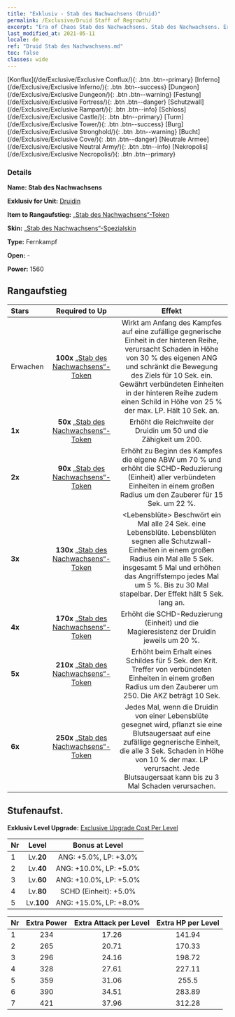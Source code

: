 ```yaml
---
title: "Exklusiv - Stab des Nachwachsens (Druid)"
permalink: /Exclusive/Druid Staff of Regrowth/
excerpt: "Era of Chaos Stab des Nachwachsens. Stab des Nachwachsens. Era of Chaos Exklusiv Stab des Nachwachsens. Druidin Exklusiv."
last_modified_at: 2021-05-11
locale: de
ref: "Druid Stab des Nachwachsens.md"
toc: false
classes: wide
---
```

 [Konflux](/de/Exclusive/Exclusive Conflux/){: .btn .btn--primary} [Inferno](/de/Exclusive/Exclusive Inferno/){: .btn .btn--success} [Dungeon](/de/Exclusive/Exclusive Dungeon/){: .btn .btn--warning} [Festung](/de/Exclusive/Exclusive Fortress/){: .btn .btn--danger} [Schutzwall](/de/Exclusive/Exclusive Rampart/){: .btn .btn--info} [Schloss](/de/Exclusive/Exclusive Castle/){: .btn .btn--primary} [Turm](/de/Exclusive/Exclusive Tower/){: .btn .btn--success} [Burg](/de/Exclusive/Exclusive Stronghold/){: .btn .btn--warning} [Bucht](/de/Exclusive/Exclusive Cove/){: .btn .btn--danger} [Neutrale Armee](/de/Exclusive/Exclusive Neutral Army/){: .btn .btn--info} [Nekropolis](/de/Exclusive/Exclusive Necropolis/){: .btn .btn--primary} 

### Details
 **Name: Stab des Nachwachsens** 

 **Exklusiv for Unit:** [Druidin](/de/units/Druid/) 

 **Item to Rangaufstieg:** [„Stab des Nachwachsens“-Token](/ItemsDE/con_977/)

 **Skin:** [„Stab des Nachwachsens“-Spezialskin](/ItemsDE/con_645/)

 **Type:** Fernkampf

 **Open:** -

 **Power:** 1560

## Rangaufstieg

  |     Stars    |  Required to Up | Effekt |
  |:-------------|:---------------:|:---------------:|
  |  Erwachen  | **100x** [„Stab des Nachwachsens“-Token](/ItemsDE/con_977/) | <Rankenhieb> Wirkt am Anfang des Kampfes auf eine zufällige gegnerische Einheit in der hinteren Reihe, verursacht Schaden in Höhe von 30 % des eigenen ANG und schränkt die Bewegung des Ziels für 10 Sek. ein. Gewährt verbündeten Einheiten in der hinteren Reihe zudem einen Schild in Höhe von 25 % der max. LP. Hält 10 Sek. an. |
  | **1x** <i class="fas fa-star"/> | **50x** [„Stab des Nachwachsens“-Token](/ItemsDE/con_977/) | Erhöht die Reichweite der Druidin um 50 und die Zähigkeit um 200. |
  | **2x** <i class="fas fa-star"/> | **90x** [„Stab des Nachwachsens“-Token](/ItemsDE/con_977/) | Erhöht zu Beginn des Kampfes die eigene ABW um 70 % und erhöht die SCHD-Reduzierung (Einheit) aller verbündeten Einheiten in einem großen Radius um den Zauberer für 15 Sek. um 22 %. |
  | **3x** <i class="fas fa-star"/> | **130x** [„Stab des Nachwachsens“-Token](/ItemsDE/con_977/) | <Lebensblüte> Beschwört ein Mal alle 24 Sek. eine Lebensblüte. Lebensblüten segnen alle Schutzwall-Einheiten in einem großen Radius ein Mal alle 5 Sek. insgesamt 5 Mal und erhöhen das Angriffstempo jedes Mal um 5 %. Bis zu 30 Mal stapelbar. Der Effekt hält 5 Sek. lang an. |
  | **4x** <i class="fas fa-star"/> | **170x** [„Stab des Nachwachsens“-Token](/ItemsDE/con_977/) | Erhöht die SCHD-Reduzierung (Einheit) und die Magieresistenz der Druidin jeweils um 20 %. |
  | **5x** <i class="fas fa-star"/> | **210x** [„Stab des Nachwachsens“-Token](/ItemsDE/con_977/) | Erhöht beim Erhalt eines Schildes für 5 Sek. den Krit. Treffer von verbündeten Einheiten in einem großen Radius um den Zauberer um 250. Die AKZ beträgt 10 Sek. |
  | **6x** <i class="fas fa-star"/> | **250x** [„Stab des Nachwachsens“-Token](/ItemsDE/con_977/) | <Blutsaugersaat> Jedes Mal, wenn die Druidin von einer Lebensblüte gesegnet wird, pflanzt sie eine Blutsaugersaat auf eine zufällige gegnerische Einheit, die alle 3 Sek. Schaden in Höhe von 10 % der max. LP verursacht. Jede Blutsaugersaat kann bis zu 3 Mal Schaden verursachen. |


## Stufenaufst.
 **Exklusiv Level Upgrade:** [Exclusive Upgrade Cost Per Level](/Exclusive/ExclusiveUpgradeCostPerLevel/)

  |  Nr  |   Level  | Bonus at Level |
  |:-----|:--------:|:--------------:|
  | 1 | Lv.**20** | ANG: +5.0%, LP: +3.0% |
  | 2 | Lv.**40** | ANG: +10.0%, LP: +5.0% |
  | 3 | Lv.**60** | ANG: +10.0%, LP: +5.0% |
  | 4 | Lv.**80** | SCHD (Einheit): +5.0% |
  | 5 | Lv.**100** | ANG: +15.0%, LP: +8.0% |


  |  Nr  |  Extra Power | Extra Attack per Level | Extra HP per Level |
  |:-----|:--------:|:--------:|:--------:|
  | 1 | 234 | 17.26 | 141.94 |
  | 2 | 265 | 20.71 | 170.33 |
  | 3 | 296 | 24.16 | 198.72 |
  | 4 | 328 | 27.61 | 227.11 |
  | 5 | 359 | 31.06 | 255.5 |
  | 6 | 390 | 34.51 | 283.89 |
  | 7 | 421 | 37.96 | 312.28 |


